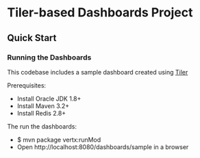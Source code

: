 # Tiler-based Dashboards Project

## Quick Start

### Running the Dashboards

This codebase includes a sample dashboard created using [Tiler](https://github.com/tiler-project/tiler)

Prerequisites:

  * Install Oracle JDK 1.8+
  * Install Maven 3.2+
  * Install Redis 2.8+

The run the dashboards:

  * $ mvn package vertx:runMod
  * Open http://localhost:8080/dashboards/sample in a browser

